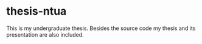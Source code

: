 # thesis-ntua
This is my undergraduate thesis. Besides the source code my thesis and its presentation are also included.
